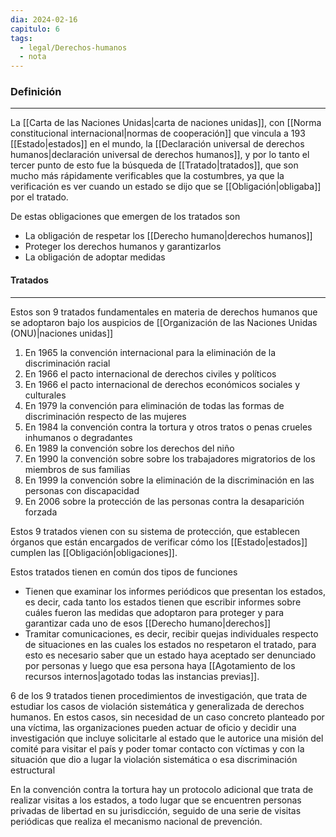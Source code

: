 ```yaml
---
dia: 2024-02-16
capitulo: 6
tags:
  - legal/Derechos-humanos
  - nota
---
```

### Definición
---
La [[Carta de las Naciones Unidas|carta de naciones unidas]], con [[Norma constitucional internacional|normas de cooperación]] que vincula a 193 [[Estado|estados]] en el mundo, la [[Declaración universal de derechos humanos|declaración universal de derechos humanos]], y por lo tanto el tercer punto de esto fue la búsqueda de [[Tratado|tratados]], que son mucho más rápidamente verificables que la costumbres, ya que la verificación es ver cuando un estado se dijo que se [[Obligación|obligaba]] por el tratado.

De estas obligaciones que emergen de los tratados son
* La obligación de respetar los [[Derecho humano|derechos humanos]] 
* Proteger los derechos humanos y garantizarlos
* La obligación de adoptar medidas

#### Tratados
---
Estos son 9 tratados fundamentales en materia de derechos humanos que se adoptaron bajo los auspicios de [[Organización de las Naciones Unidas (ONU)|naciones unidas]]
1. En 1965 la convención internacional para la eliminación de la discriminación racial
2. En 1966 el pacto internacional de derechos civiles y políticos
3. En 1966 el pacto internacional de derechos económicos sociales y culturales
4. En 1979 la convención para eliminación de todas las formas de discriminación respecto de las mujeres
5. En 1984 la convención contra la tortura y otros tratos o penas crueles inhumanos o degradantes
6. En 1989 la convención sobre los derechos del niño
7. En 1990 la convención sobre sobre los trabajadores migratorios de los miembros de sus familias 
8. En 1999 la convención sobre la eliminación de la discriminación en las personas con discapacidad
9. En 2006 sobre la protección de las personas contra la desaparición forzada 

Estos 9 tratados vienen con su sistema de protección, que establecen órganos que están encargados de verificar cómo los [[Estado|estados]] cumplen las [[Obligación|obligaciones]].

Estos tratados tienen en común dos tipos de funciones
* Tienen que examinar los informes periódicos que presentan los estados, es decir, cada tanto los estados tienen que escribir informes sobre cuáles fueron las medidas que adoptaron para proteger y para garantizar cada uno de esos [[Derecho humano|derechos]]
* Tramitar comunicaciones, es decir, recibir quejas individuales respecto de situaciones en las cuales los estados no respetaron el tratado, para esto es necesario saber que un estado haya aceptado ser denunciado por personas y luego que esa persona haya [[Agotamiento de los recursos internos|agotado todas las instancias previas]].

6 de los 9 tratados tienen procedimientos de investigación, que trata de estudiar los casos de violación sistemática y generalizada de derechos humanos. En estos casos, sin necesidad de un caso concreto planteado por una víctima, las organizaciones pueden actuar de oficio y decidir una investigación que incluye solicitarle al estado que le autorice una misión del comité para visitar el país y poder tomar contacto con víctimas y con la situación que dio a lugar la violación sistemática o esa discriminación estructural

En la convención contra la tortura hay un protocolo adicional que trata de realizar visitas a los estados, a todo lugar que se encuentren personas privadas de libertad en su jurisdicción, seguido de una serie de visitas periódicas que realiza el mecanismo nacional de prevención. 